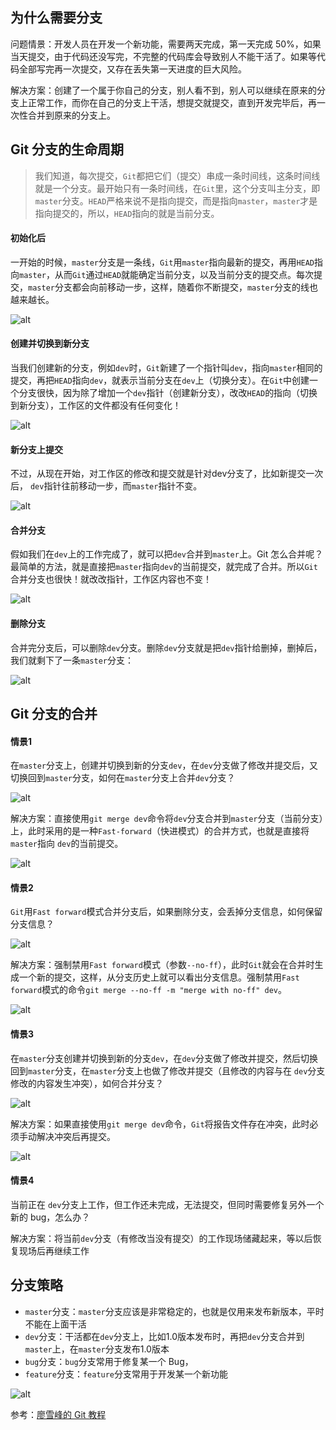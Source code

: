 ## 为什么需要分支

问题情景：开发人员在开发一个新功能，需要两天完成，第一天完成 50%，如果当天提交，由于代码还没写完，不完整的代码库会导致别人不能干活了。如果等代码全部写完再一次提交，又存在丢失第一天进度的巨大风险。

解决方案：创建了一个属于你自己的分支，别人看不到，别人可以继续在原来的分支上正常工作，而你在自己的分支上干活，想提交就提交，直到开发完毕后，再一次性合并到原来的分支上。

## Git 分支的生命周期

>我们知道，每次提交，`Git`都把它们（提交）串成一条时间线，这条时间线就是一个分支。最开始只有一条时间线，在`Git`里，这个分支叫主分支，即`master`分支。`HEAD`严格来说不是指向提交，而是指向`master`，`master`才是指向提交的，所以，`HEAD`指向的就是当前分支。

#### 初始化后
一开始的时候，`master`分支是一条线，`Git`用`master`指向最新的提交，再用`HEAD`指向`master`，从而`Git`通过`HEAD`就能确定当前分支，以及当前分支的提交点。每次提交，`master`分支都会向前移动一步，这样，随着你不断提交，`master`分支的线也越来越长。

![alt](./images/after_init.png)

#### 创建并切换到新分支

当我们创建新的分支，例如`dev`时，`Git`新建了一个指针叫`dev`，指向`master`相同的提交，再把`HEAD`指向`dev`，就表示当前分支在`dev`上（切换分支）。在`Git`中创建一个分支很快，因为除了增加一个`dev`指针（创建新分支），改改`HEAD`的指向（切换到新分支），工作区的文件都没有任何变化！

![alt](./images/new_branch.png)

#### 新分支上提交
不过，从现在开始，对工作区的修改和提交就是针对dev分支了，比如新提交一次后， `dev`指针往前移动一步，而`master`指针不变。

![alt](./images/new_branch_commit.png)

#### 合并分支

假如我们在`dev`上的工作完成了，就可以把`dev`合并到`master`上。Git 怎么合并呢？最简单的方法，就是直接把`master`指向`dev`的当前提交，就完成了合并。所以`Git`合并分支也很快！就改改指针，工作区内容也不变！

![alt](./images/merge_branch_01.png)

#### 删除分支

合并完分支后，可以删除`dev`分支。删除`dev`分支就是把`dev`指针给删掉，删掉后，我们就剩下了一条`master`分支：

![alt](./images/delete_branch.png)



## Git 分支的合并
#### 情景1
在`master`分支上，创建并切换到新的分支`dev`，在`dev`分支做了修改并提交后，又切换回到`master`分支，如何在`master`分支上合并`dev`分支？

![alt](./images/new_branch_commit.png)

解决方案：直接使用`git merge dev`命令将`dev`分支合并到`master`分支（当前分支）上，此时采用的是一种`Fast-forward`（快进模式）的合并方式，也就是直接将`master`指向 `dev`的当前提交。

![alt](./images/merge_branch_01.png)


#### 情景2
`Git`用`Fast forward`模式合并分支后，如果删除分支，会丢掉分支信息，如何保留分支信息？

![alt](./images/delete_branch.png)

解决方案：强制禁用`Fast forward`模式（参数`--no-ff`），此时`Git`就会在合并时生成一个新的提交，这样，从分支历史上就可以看出分支信息。强制禁用`Fast forward`模式的命令`git merge --no-ff -m "merge with no-ff" dev`。

![alt](./images/merge_branch_02.png)


#### 情景3
在`master`分支创建并切换到新的分支`dev`，在`dev`分支做了修改并提交，然后切换回到`master`分支，在`master`分支上也做了修改并提交（且修改的内容与在 `dev`分支修改的内容发生冲突），如何合并分支？

![alt](./images/git_conflict.png)

解决方案：如果直接使用`git merge dev`命令，`Git`将报告文件存在冲突，此时必须手动解决冲突后再提交。

![alt](./images/git_conflict_solve.png)


#### 情景4
当前正在 `dev`分支上工作，但工作还未完成，无法提交，但同时需要修复另外一个新的 bug，怎么办？

解决方案：将当前`dev`分支（有修改当没有提交）的工作现场储藏起来，等以后恢复现场后再继续工作

## 分支策略
+ `master`分支：`master`分支应该是非常稳定的，也就是仅用来发布新版本，平时不能在上面干活
+ `dev`分支：干活都在`dev`分支上，比如1.0版本发布时，再把`dev`分支合并到`master`上，在`master`分支发布1.0版本
+ `bug`分支：`bug`分支常用于修复某一个 Bug，
+ `feature`分支：`feature`分支常用于开发某一个新功能

![alt](./images/branch_types.png)

参考：[廖雪峰的 Git 教程](https://www.liaoxuefeng.com/wiki/896043488029600)